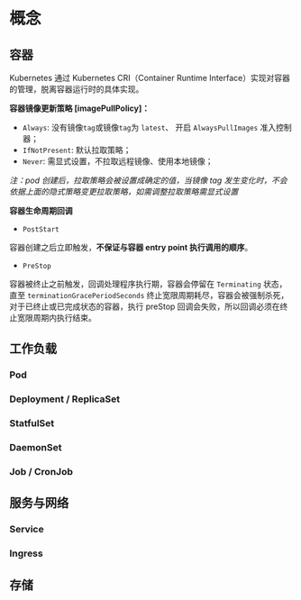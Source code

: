 # 概念

## 容器

Kubernetes 通过 Kubernetes CRI（Container Runtime Interface）实现对容器的管理，脱离容器运行时的具体实现。

**容器镜像更新策略 [imagePullPolicy]：**

- `Always`: 没有镜像`tag`或镜像`tag`为 `latest`、 开启 `AlwaysPullImages` 准入控制器；
- `IfNotPresent`: 默认拉取策略；
- `Never`: 需显式设置，不拉取远程镜像、使用本地镜像；

*注：pod 创建后，拉取策略会被设置成确定的值，当镜像 tag 发生变化时，不会依据上面的隐式策略变更拉取策略，如需调整拉取策略需显式设置*

**容器生命周期回调**

- `PostStart`

容器创建之后立即触发，**不保证与容器 entry point 执行调用的顺序**。

- `PreStop`

容器被终止之前触发，回调处理程序执行期，容器会停留在 `Terminating` 状态，直至 `terminationGracePeriodSeconds` 终止宽限周期耗尽，容器会被强制杀死，对于已终止或已完成状态的容器，执行 preStop 回调会失败，所以回调必须在终止宽限周期内执行结束。

## 工作负载

### Pod

### Deployment / ReplicaSet

### StatfulSet

### DaemonSet

### Job / CronJob

## 服务与网络

### Service

### Ingress

## 存储

